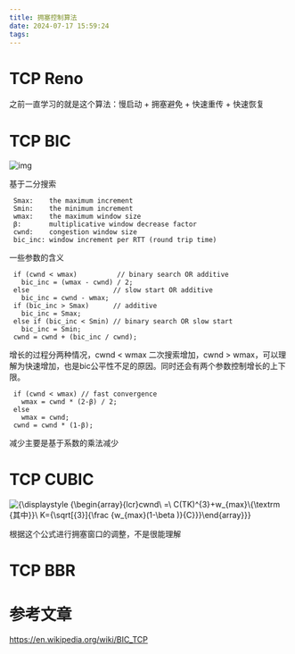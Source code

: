 ```yaml
---
title: 拥塞控制算法
date: 2024-07-17 15:59:24
tags:
---
```


# TCP Reno

之前一直学习的就是这个算法：慢启动 + 拥塞避免 + 快速重传 + 快速恢复

# TCP BIC

![img](https://kjgadfk-1311071500.cos.ap-nanjing.myqcloud.com/9d060bf8426860a9e32452d724ea7f8e.png)

基于二分搜索

```
 Smax:    the maximum increment
 Smin:    the minimum increment
 wmax:    the maximum window size  
 β:       multiplicative window decrease factor
 cwnd:    congestion window size  
 bic_inc: window increment per RTT (round trip time)
```

一些参数的含义

```
 if (cwnd < wmax)          // binary search OR additive
   bic_inc = (wmax - cwnd) / 2;
 else                     // slow start OR additive
   bic_inc = cwnd - wmax;
 if (bic_inc > Smax)      // additive
   bic_inc = Smax;
 else if (bic_inc < Smin) // binary search OR slow start
   bic_inc = Smin;
 cwnd = cwnd + (bic_inc / cwnd);
```

增长的过程分两种情况，cwnd < wmax 二次搜索增加，cwnd > wmax，可以理解为快速增加，也是bic公平性不足的原因。同时还会有两个参数控制增长的上下限。

```
 if (cwnd < wmax) // fast convergence
   wmax = cwnd * (2-β) / 2;
 else 
   wmax = cwnd;
 cwnd = cwnd * (1-β);
```

减少主要是基于系数的乘法减少

# TCP CUBIC

![{\displaystyle {\begin{array}{lcr}cwnd\ =\ C(TK)^{3}+w_{max}\\{\textrm {其中}}\ K={\sqrt[{3}]{\frac {w_{max}(1-\beta )}{C}}}\end{array}}}](https://wikimedia.org/api/rest_v1/media/math/render/svg/a2d27b50f81ff4969925a75e18373fc1013d21bc)

根据这个公式进行拥塞窗口的调整，不是很能理解

# TCP BBR

# 参考文章

https://en.wikipedia.org/wiki/BIC_TCP
